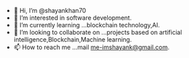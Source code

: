 - 👋 Hi, I’m @shayankhan70
- 👀 I’m interested in software development.
- 🌱 I’m currently learning ...blockchain technology,AI.
- 💞️ I’m looking to collaborate on ...projects based on artificial intelligence,Blockchain,Machine learning.
- 📫 How to reach me ...mail me-imshayank@gmail.com.

<!---
shayankhan70/shayankhan70 is a ✨ special ✨ repository because its `README.md` (this file) appears on your GitHub profile.
You can click the Preview link to take a look at your changes.
--->
